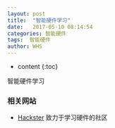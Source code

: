 ```yaml
---
layout: post
title:  "智能硬件学习"
date:   2017-05-10 08:14:54
categories: 智能硬件
tags:  智能硬件
author: WHS
---
```


* content
{:toc}

智能硬件学习





### 相关网站

* [Hackster](https://www.hackster.io/)
致力于学习硬件的社区



